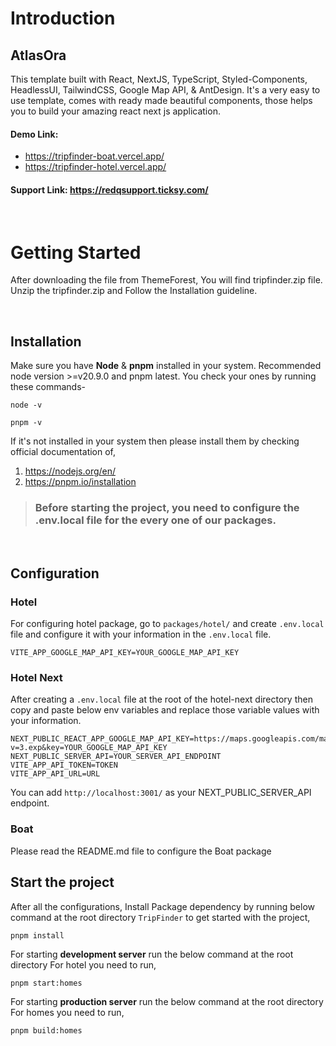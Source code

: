 # Introduction

## AtlasOra

This template built with React, NextJS, TypeScript, Styled-Components, HeadlessUI, TailwindCSS, Google Map API, & AntDesign. It's a very easy to use template, comes with ready made beautiful components, those helps you to build your amazing react next js application.

#### Demo Link:

- https://tripfinder-boat.vercel.app/
- https://tripfinder-hotel.vercel.app/

#### Support Link: https://redqsupport.ticksy.com/

<br>


# Getting Started

After downloading the file from ThemeForest, You will find tripfinder.zip file. Unzip the tripfinder.zip and Follow the Installation guideline.

<br>

## Installation

Make sure you have **Node** & **pnpm** installed in your system. Recommended node version >=v20.9.0 and pnpm latest. You check your ones by running these commands-

```
node -v

pnpm -v
```

If it's not installed in your system then please install them by checking official documentation of,

1. https://nodejs.org/en/
2. https://pnpm.io/installation

> ### Before starting the project, you need to configure the .env.local file for the every one of our packages.

<br/>

## Configuration

### Hotel

For configuring hotel package, go to `packages/hotel/` and create `.env.local` file and configure it with your information in the `.env.local` file.

```
VITE_APP_GOOGLE_MAP_API_KEY=YOUR_GOOGLE_MAP_API_KEY
```

### Hotel Next

After creating a `.env.local` file at the root of the hotel-next directory then copy and paste below env variables and replace those variable values with your information.

```
NEXT_PUBLIC_REACT_APP_GOOGLE_MAP_API_KEY=https://maps.googleapis.com/maps/api/js?v=3.exp&key=YOUR_GOOGLE_MAP_API_KEY
NEXT_PUBLIC_SERVER_API=YOUR_SERVER_API_ENDPOINT
VITE_APP_API_TOKEN=TOKEN
VITE_APP_API_URL=URL
```

You can add `http://localhost:3001/` as your NEXT_PUBLIC_SERVER_API endpoint.

### Boat

Please read the README.md file to configure the Boat package

## Start the project

After all the configurations, Install Package dependency by running below command at the root directory `TripFinder` to get started with the project,

```
pnpm install
```

For starting **development server** run the below command at the root directory
For hotel you need to run,

```
pnpm start:homes
```

For starting **production server** run the below command at the root directory
For homes you need to run,

```
pnpm build:homes
```
